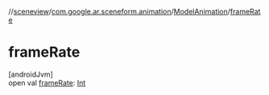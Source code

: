 //[sceneview](../../../index.md)/[com.google.ar.sceneform.animation](../index.md)/[ModelAnimation](index.md)/[frameRate](frame-rate.md)

# frameRate

[androidJvm]\
open val [frameRate](frame-rate.md): [Int](https://kotlinlang.org/api/latest/jvm/stdlib/kotlin/-int/index.html)
